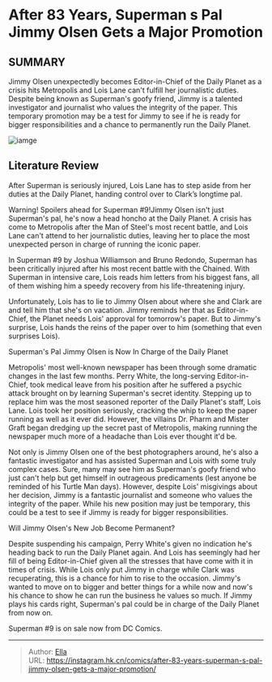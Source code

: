 # After 83 Years, Superman s Pal Jimmy Olsen Gets a Major Promotion


## SUMMARY 



  Jimmy Olsen unexpectedly becomes Editor-in-Chief of the Daily Planet as a crisis hits Metropolis and Lois Lane can&#39;t fulfill her journalistic duties.   Despite being known as Superman&#39;s goofy friend, Jimmy is a talented investigator and journalist who values the integrity of the paper.   This temporary promotion may be a test for Jimmy to see if he is ready for bigger responsibilities and a chance to permanently run the Daily Planet.  

![iamge](https://static1.srcdn.com/wordpress/wp-content/uploads/2023/07/jimmy-olsen-in-james-gunn-s-new-dc-universe.png)

## Literature Review

After Superman is seriously injured, Lois Lane has to step aside from her duties at the Daily Planet, handing control over to Clark’s longtime pal.




Warning! Spoilers ahead for Superman #9!Jimmy Olsen isn&#39;t just Superman&#39;s pal, he&#39;s now a head honcho at the Daily Planet. A crisis has come to Metropolis after the Man of Steel&#39;s most recent battle, and Lois Lane can&#39;t attend to her journalistic duties, leaving her to place the most unexpected person in charge of running the iconic paper.




In Superman #9 by Joshua Williamson and Bruno Redondo, Superman has been critically injured after his most recent battle with the Chained. With Superman in intensive care, Lois reads him letters from his biggest fans, all of them wishing him a speedy recovery from his life-threatening injury.



          

Unfortunately, Lois has to lie to Jimmy Olsen about where she and Clark are and tell him that she&#39;s on vacation. Jimmy reminds her that as Editor-in-Chief, the Planet needs Lois&#39; approval for tomorrow&#39;s paper. But to Jimmy&#39;s surprise, Lois hands the reins of the paper over to him (something that even surprises Lois).


 Superman&#39;s Pal Jimmy Olsen is Now In Charge of the Daily Planet 
          




Metropolis&#39; most well-known newspaper has been through some dramatic changes in the last few months. Perry White, the long-serving Editor-in-Chief, took medical leave from his position after he suffered a psychic attack brought on by learning Superman&#39;s secret identity. Stepping up to replace him was the most seasoned reporter of the Daily Planet&#39;s staff, Lois Lane. Lois took her position seriously, cracking the whip to keep the paper running as well as it ever did. However, the villains Dr. Pharm and Mister Graft began dredging up the secret past of Metropolis, making running the newspaper much more of a headache than Lois ever thought it&#39;d be.

Not only is Jimmy Olsen one of the best photographers around, he&#39;s also a fantastic investigator and has assisted Superman and Lois with some truly complex cases. Sure, many may see him as Superman&#39;s goofy friend who just can&#39;t help but get himself in outrageous predicaments (lest anyone be reminded of his Turtle Man days). However, despite Lois&#39; misgivings about her decision, Jimmy is a fantastic journalist and someone who values the integrity of the paper. While his new position may just be temporary, this could be a test to see if Jimmy is ready for bigger responsibilities.






 Will Jimmy Olsen&#39;s New Job Become Permanent? 
          

Despite suspending his campaign, Perry White&#39;s given no indication he&#39;s heading back to run the Daily Planet again. And Lois has seemingly had her fill of being Editor-in-Chief given all the stresses that have come with it in times of crisis. While Lois only put Jimmy in charge while Clark was recuperating, this is a chance for him to rise to the occasion. Jimmy&#39;s wanted to move on to bigger and better things for a while now and now&#39;s his chance to show he can run the business he values so much. If Jimmy plays his cards right, Superman&#39;s pal could be in charge of the Daily Planet from now on.

Superman #9 is on sale now from DC Comics.



---

> Author: [Ella](https://instagram.hk.cn/)  
> URL: https://instagram.hk.cn/comics/after-83-years-superman-s-pal-jimmy-olsen-gets-a-major-promotion/  

